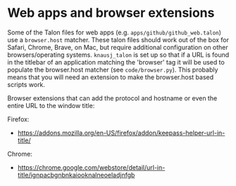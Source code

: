 # Web apps and browser extensions

Some of the Talon files for web apps (e.g. `apps/github/github_web.talon`) use a `browser.host` matcher. These talon files should work out of the box for Safari, Chrome, Brave, on Mac, but require additional configuration on other browsers/operating systems. `knausj_talon` is set up so that if a URL is found in the titlebar of an application matching the 'browser' tag it will be used to populate the browser.host matcher (see `code/browser.py`). This probably means that you will need an extension to make the browser.host based scripts work.

Browser extensions that can add the protocol and hostname or even the entire URL to the window title:

Firefox:

- https://addons.mozilla.org/en-US/firefox/addon/keepass-helper-url-in-title/

Chrome:

- https://chrome.google.com/webstore/detail/url-in-title/ignpacbgnbnkaiooknalneoeladjnfgb

